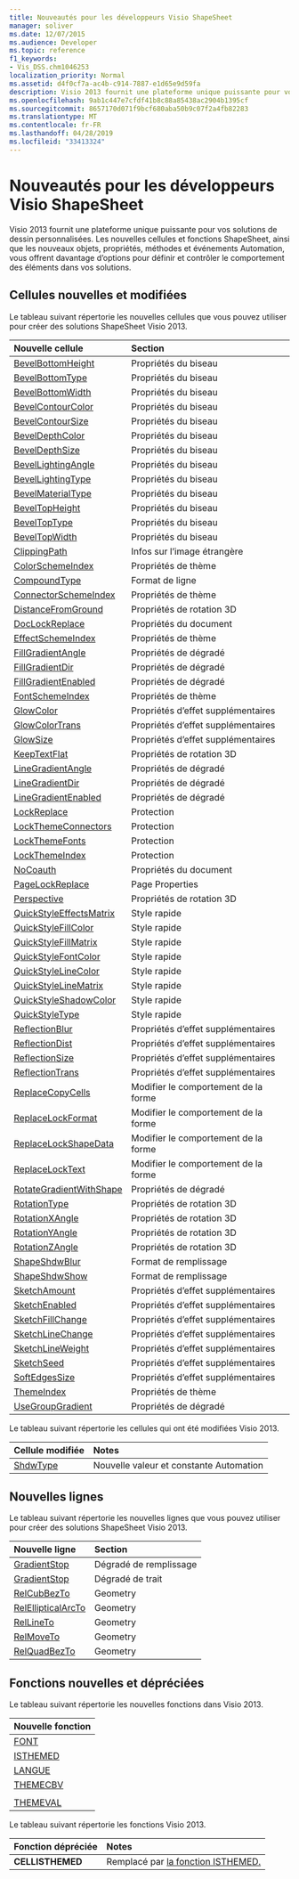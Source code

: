 ```yaml
---
title: Nouveautés pour les développeurs Visio ShapeSheet
manager: soliver
ms.date: 12/07/2015
ms.audience: Developer
ms.topic: reference
f1_keywords:
- Vis_DSS.chm1046253
localization_priority: Normal
ms.assetid: d4f0cf7a-ac4b-c914-7887-e1d65e9d59fa
description: Visio 2013 fournit une plateforme unique puissante pour vos solutions de dessin personnalisées. Les nouvelles cellules et fonctions ShapeSheet, ainsi que les nouveaux objets, propriétés, méthodes et événements Automation, vous offrent davantage d’options pour définir et contrôler le comportement des éléments dans vos solutions.
ms.openlocfilehash: 9ab1c447e7cfdf41b8c88a85438ac2904b1395cf
ms.sourcegitcommit: 8657170d071f9bcf680aba50b9c07f2a4fb82283
ms.translationtype: MT
ms.contentlocale: fr-FR
ms.lasthandoff: 04/28/2019
ms.locfileid: "33413324"
---
```

# <a name="whats-new-for-visio-shapesheet-developers"></a>Nouveautés pour les développeurs Visio ShapeSheet

Visio 2013 fournit une plateforme unique puissante pour vos solutions de dessin personnalisées. Les nouvelles cellules et fonctions ShapeSheet, ainsi que les nouveaux objets, propriétés, méthodes et événements Automation, vous offrent davantage d’options pour définir et contrôler le comportement des éléments dans vos solutions.
  
## <a name="new-and-changed-cells"></a>Cellules nouvelles et modifiées
<a name="vis15_WhatsNew_Cells"> </a>

Le tableau suivant répertorie les nouvelles cellules que vous pouvez utiliser pour créer des solutions ShapeSheet Visio 2013.
  
|**Nouvelle cellule**|**Section**|
|:-----|:-----|
|[BevelBottomHeight](bevelbottomheight-cell-bevel-properties-section.md) <br/> |Propriétés du biseau  <br/> |
|[BevelBottomType](bevelbottomtype-cell-bevel-properties-section.md) <br/> |Propriétés du biseau  <br/> |
|[BevelBottomWidth](bevelbottomwidth-cell-bevel-properties-section.md) <br/> |Propriétés du biseau  <br/> |
|[BevelContourColor](bevelcontourcolor-cell-bevel-properties-section.md) <br/> |Propriétés du biseau  <br/> |
|[BevelContourSize](bevelcontoursize-cell-bevel-properties-section.md) <br/> |Propriétés du biseau  <br/> |
|[BevelDepthColor](beveldepthcolor-cell-bevel-properties-section.md) <br/> |Propriétés du biseau  <br/> |
|[BevelDepthSize](beveldepthsize-cell-bevel-properties-section.md) <br/> |Propriétés du biseau  <br/> |
|[BevelLightingAngle](bevellightingangle-cell-bevel-properties-section.md) <br/> |Propriétés du biseau  <br/> |
|[BevelLightingType](bevellightingtype-cell-bevel-properties-section.md) <br/> |Propriétés du biseau  <br/> |
|[BevelMaterialType](bevelmaterialtype-cell-bevel-properties-section.md) <br/> |Propriétés du biseau  <br/> |
|[BevelTopHeight](beveltopheight-cell-bevel-properties-section.md) <br/> |Propriétés du biseau  <br/> |
|[BevelTopType](beveltoptype-cell-bevel-properties-section.md) <br/> |Propriétés du biseau  <br/> |
|[BevelTopWidth](beveltopwidth-cell-bevel-properties-section.md) <br/> |Propriétés du biseau  <br/> |
|[ClippingPath](clippingpath-cell-foreign-image-info-section.md) <br/> |Infos sur l’image étrangère  <br/> |
|[ColorSchemeIndex](colorschemeindex-cell-theme-properties-section.md) <br/> |Propriétés de thème  <br/> |
|[CompoundType](compoundtype-cell-line-format-section.md) <br/> |Format de ligne  <br/> |
|[ConnectorSchemeIndex](connectorschemeindex-cell-theme-properties-section.md) <br/> |Propriétés de thème  <br/> |
|[DistanceFromGround](distancefromground-cell-3-d-rotation-properties.md) <br/> |Propriétés de rotation 3D  <br/> |
|[DocLockReplace](doclockreplace-cell-document-properties-section.md) <br/> |Propriétés du document  <br/> |
|[EffectSchemeIndex](effectschemeindex-cell-theme-properties-section.md) <br/> |Propriétés de thème  <br/> |
|[FillGradientAngle](fillgradientangle-cell-gradient-properties-section.md) <br/> |Propriétés de dégradé  <br/> |
|[FillGradientDir](fillgradientdir-cell-gradient-properties-section.md) <br/> |Propriétés de dégradé  <br/> |
|[FillGradientEnabled](fillgradientenabled-cell-gradient-properties-section.md) <br/> |Propriétés de dégradé  <br/> |
|[FontSchemeIndex](fontschemeindex-cell-theme-properties-section.md) <br/> |Propriétés de thème  <br/> |
|[GlowColor](glowcolor-cell-additional-effect-properties-section.md) <br/> |Propriétés d’effet supplémentaires  <br/> |
|[GlowColorTrans](glowcolortrans-cell-additional-effect-properties-section.md) <br/> |Propriétés d’effet supplémentaires  <br/> |
|[GlowSize](glowsize-cell-additional-effect-properties-section.md) <br/> |Propriétés d’effet supplémentaires  <br/> |
|[KeepTextFlat](keeptextflat-cell-3-d-rotation-properties-section.md) <br/> |Propriétés de rotation 3D  <br/> |
|[LineGradientAngle](linegradientangle-cell-gradient-properties-section.md) <br/> |Propriétés de dégradé  <br/> |
|[LineGradientDir](linegradientdir-cell-gradient-properties-section.md) <br/> |Propriétés de dégradé  <br/> |
|[LineGradientEnabled](linegradientenabled-cell-gradient-properties-section.md) <br/> |Propriétés de dégradé  <br/> |
|[LockReplace](lockreplace-cell-protection-section.md) <br/> |Protection  <br/> |
|[LockThemeConnectors](lockthemeconnectors-cell-protection-section.md) <br/> |Protection  <br/> |
|[LockThemeFonts](lockthemefonts-cell-protection-section.md) <br/> |Protection  <br/> |
|[LockThemeIndex](lockthemeindex-cell-protection-section.md) <br/> |Protection  <br/> |
|[NoCoauth](nocoauth-cell-document-properties-section.md) <br/> |Propriétés du document  <br/> |
|[PageLockReplace](pagelockreplace-cell-page-properties-section.md) <br/> |Page Properties  <br/> |
|[Perspective](perspective-cell-3-d-rotation-properties-section.md) <br/> |Propriétés de rotation 3D  <br/> |
|[QuickStyleEffectsMatrix](quickstyleeffectsmatrix-cell-quick-style-section.md) <br/> |Style rapide  <br/> |
|[QuickStyleFillColor](quickstylefillcolor-cell-quick-style-section.md) <br/> |Style rapide  <br/> |
|[QuickStyleFillMatrix](quickstylefillmatrix-cell-quick-style-section.md) <br/> |Style rapide  <br/> |
|[QuickStyleFontColor](quickstylefontcolor-cell-quick-style-section.md) <br/> |Style rapide  <br/> |
|[QuickStyleLineColor](quickstylelinecolor-cell-quick-style-section.md) <br/> |Style rapide  <br/> |
|[QuickStyleLineMatrix](quickstylelinematrix-cell-quick-style-section.md) <br/> |Style rapide  <br/> |
|[QuickStyleShadowColor](quickstyleshadowcolor-cell-quick-style-section.md) <br/> |Style rapide  <br/> |
|[QuickStyleType](quickstyletype-cell-quick-style-section.md) <br/> |Style rapide  <br/> |
|[ReflectionBlur](reflectionblur-cell-additional-effect-properties-section.md) <br/> |Propriétés d’effet supplémentaires  <br/> |
|[ReflectionDist](reflectiondist-cell-additional-effect-properties-section.md) <br/> |Propriétés d’effet supplémentaires  <br/> |
|[ReflectionSize](reflectionsize-cell-additional-effect-properties-section.md) <br/> |Propriétés d’effet supplémentaires  <br/> |
|[ReflectionTrans](reflectiontrans-cell-additional-effect-properties-section.md) <br/> |Propriétés d’effet supplémentaires  <br/> |
|[ReplaceCopyCells](replacecopycells-cell-change-shape-behavior-section.md) <br/> |Modifier le comportement de la forme  <br/> |
|[ReplaceLockFormat](replacelockformat-cell-change-shape-behavior-section.md) <br/> |Modifier le comportement de la forme  <br/> |
|[ReplaceLockShapeData](replacelockshapedata-cell-change-shape-behavior-section.md) <br/> |Modifier le comportement de la forme  <br/> |
|[ReplaceLockText](replacelocktext-cell-change-shape-behavior-section.md) <br/> |Modifier le comportement de la forme  <br/> |
|[RotateGradientWithShape](rotategradientwithshape-cell-gradient-properties-section.md) <br/> |Propriétés de dégradé  <br/> |
|[RotationType](rotationtype-cell-3-d-rotation-properties-section.md) <br/> |Propriétés de rotation 3D  <br/> |
|[RotationXAngle](rotationxangle-cell-3-d-rotation-properties-section.md) <br/> |Propriétés de rotation 3D  <br/> |
|[RotationYAngle](rotationyangle-cell-3-d-rotation-properties-section.md) <br/> |Propriétés de rotation 3D  <br/> |
|[RotationZAngle](rotationzangle-cell-3-d-rotation-properties-section.md) <br/> |Propriétés de rotation 3D  <br/> |
|[ShapeShdwBlur](shapeshdwblur-cell-fill-format-section.md) <br/> |Format de remplissage  <br/> |
|[ShapeShdwShow](shapeshdwshow-cell-fill-format-section.md) <br/> |Format de remplissage  <br/> |
|[SketchAmount](sketchamount-cell-additional-effect-properties-section.md) <br/> |Propriétés d’effet supplémentaires  <br/> |
|[SketchEnabled](sketchenabled-cell-additional-effect-properties-section.md) <br/> |Propriétés d’effet supplémentaires  <br/> |
|[SketchFillChange](sketchfillchange-cell-additional-effect-properties-section.md) <br/> |Propriétés d’effet supplémentaires  <br/> |
|[SketchLineChange](sketchlinechange-cell-additional-effect-properties-section.md) <br/> |Propriétés d’effet supplémentaires  <br/> |
|[SketchLineWeight](sketchlineweight-cell-additional-effect-properties-section.md) <br/> |Propriétés d’effet supplémentaires  <br/> |
|[SketchSeed](sketchseed-cell-additional-effect-properties-section.md) <br/> |Propriétés d’effet supplémentaires  <br/> |
|[SoftEdgesSize](softedgessize-cell-additional-effect-properties-section.md) <br/> |Propriétés d’effet supplémentaires  <br/> |
|[ThemeIndex](themeindex-cell-theme-properties-section.md) <br/> |Propriétés de thème  <br/> |
|[UseGroupGradient](usegroupgradient-cell-gradient-properties-section.md) <br/> |Propriétés de dégradé  <br/> |
   
Le tableau suivant répertorie les cellules qui ont été modifiées Visio 2013.
  
|**Cellule modifiée**|**Notes**|
|:-----|:-----|
|[ShdwType](shdwtype-cell-page-properties-section.md) <br/> |Nouvelle valeur et constante Automation  <br/> |
   
## <a name="new-rows"></a>Nouvelles lignes
<a name="vis15_WhatsNew_Rows"> </a>

Le tableau suivant répertorie les nouvelles lignes que vous pouvez utiliser pour créer des solutions ShapeSheet Visio 2013.
  
|**Nouvelle ligne**|**Section**|
|:-----|:-----|
|[GradientStop](gradient-stop-row-fill-gradient-section.md) <br/> |Dégradé de remplissage  <br/> |
|[GradientStop](gradient-stop-row-line-gradient-section.md) <br/> |Dégradé de trait  <br/> |
|[RelCubBezTo](relcubbezto-row-geometry-section.md) <br/> |Geometry  <br/> |
|[RelEllipticalArcTo](relellipticalarcto-row-geometry-section.md) <br/> |Geometry  <br/> |
|[RelLineTo](rellineto-row-geometry-section.md) <br/> |Geometry  <br/> |
|[RelMoveTo](relmoveto-row-geometry-section.md) <br/> |Geometry  <br/> |
|[RelQuadBezTo](relquadbezto-row-geometry-section.md) <br/> |Geometry  <br/> |
   
## <a name="new-and-deprecated-functions"></a>Fonctions nouvelles et dépréciées
<a name="vis15_WhatsNew_Functions"> </a>

Le tableau suivant répertorie les nouvelles fonctions dans Visio 2013.
  
|**Nouvelle fonction**|
|:-----|
|[FONT](font-function.md) <br/> |
|[ISTHEMED](isthemed-function.md) <br/> |
|[LANGUE](language-function.md) <br/> |
|[THEMECBV](themecbv-function.md) <br/> |
||
|[THEMEVAL](themeval-function.md) <br/> |
   
Le tableau suivant répertorie les fonctions Visio 2013.
  
|**Fonction dépréciée**|**Notes**|
|:-----|:-----|
|**CELLISTHEMED** <br/> |Remplacé par [la fonction ISTHEMED.](isthemed-function.md)  <br/> |
   

